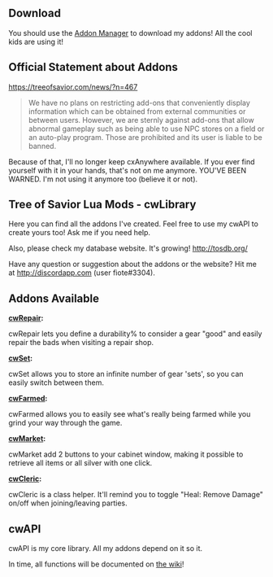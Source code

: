 ## Download ##

You should use the [Addon Manager](https://github.com/Excrulon/Tree-of-Savior-Addon-Manager/releases/latest) to download my addons! All the cool kids are using it!

## Official Statement about Addons

https://treeofsavior.com/news/?n=467
> We have no plans on restricting add-ons that conveniently display information which can be obtained from external communities or between users.
> However, we are sternly against add-ons that allow abnormal gameplay such as being able to use NPC stores on a field or an auto-play program. Those are prohibited and its user is liable to be banned.

Because of that, I'll no longer keep cxAnywhere available. If you ever find yourself with it in your hands, that's not on me anymore. YOU'VE BEEN WARNED. I'm not using it anymore too (believe it or not).

## Tree of Savior Lua Mods - cwLibrary ##

Here you can find all the addons I've created. Feel free to use my cwAPI to create yours too! Ask me if you need help.

Also, please check my database website. It's growing! http://tosdb.org/

Have any question or suggestion about the addons or the website? Hit me at http://discordapp.com (user fiote#3304).

## Addons Available

<b>[cwRepair](https://github.com/fiote/ToS-Addons/wiki/cwRepair):</b>

cwRepair lets you define a durability% to consider a gear "good" and easily repair the bads when visiting a repair shop.

<b>[cwSet](https://github.com/fiote/ToS-Addons/wiki/cwSet):</b>

cwSet allows you to store an infinite number of gear 'sets', so you can easily switch between them.

<b>[cwFarmed](https://github.com/fiote/ToS-Addons/wiki/cwFarmed):</b>

cwFarmed allows you to easily see what's really being farmed while you grind your way through the game.

<b>[cwMarket](https://github.com/fiote/ToS-Addons/wiki/cwMarket):</b>

cwMarket add 2 buttons to your cabinet window, making it possible to retrieve all items or all silver with one click.

<b>[cwCleric](https://github.com/fiote/ToS-Addons/wiki/cwCleric):</b>

cwCleric is a class helper. It'll remind you to toggle "Heal: Remove Damage" on/off when joining/leaving parties.

## cwAPI

cwAPI is my core library. All my addons depend on it so it.

In time, all functions will be documented on [the wiki](https://github.com/fiote/ToS-Addons/wiki/cwAPI-(core-library))!



